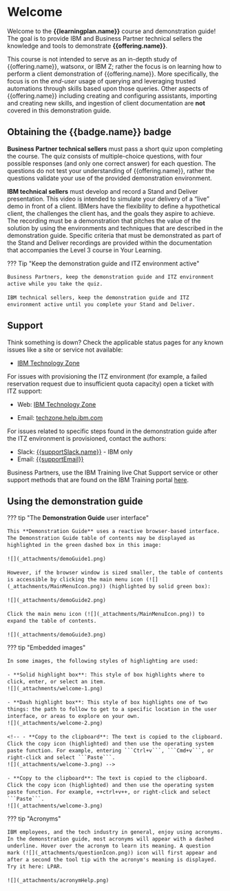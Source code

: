 # Welcome
Welcome to the **{{learningplan.name}}** course and demonstration guide! The goal is to provide IBM and Business Partner technical sellers the knowledge and tools to demonstrate **{{offering.name}}**.

This course is not intended to serve as an in-depth study of {{offering.name}}, watsonx, or IBM Z; rather the focus is on learning how to perform a client demonstration of {{offering.name}}. More specifically, the focus is on the *end-user* usage of querying and leveraging trusted automations through skills based upon those queries. Other aspects of {{offering.name}} including creating and configuring assistants,  importing and creating new skills, and ingestion of client documentation are **not** covered in this demonstration guide.

## Obtaining the {{badge.name}} badge
**Business Partner technical sellers** must pass a short quiz upon completing the course. The quiz consists of multiple-choice questions, with four possible responses (and only one correct answer) for each question. The questions do not test your understanding of {{offering.name}}, rather the questions validate your use of the provided demonstration environment. 

**IBM technical sellers** must develop and record a Stand and Deliver presentation. This video is intended to simulate your delivery of a “live” demo in front of a client. IBMers have the flexibility to define a hypothetical client, the challenges the client has, and the goals they aspire to achieve. The recording must be a demonstration that pitches the value of the solution by using the environments and techniques that are described in the demonstration guide. Specific criteria that must be demonstrated as part of the Stand and Deliver recordings are provided within the documentation that accompanies the Level 3 course in Your Learning. 

??? Tip "Keep the demonstration guide and ITZ environment active"
    
    Business Partners, keep the demonstration guide and ITZ environment active while you take the quiz. 

    IBM technical sellers, keep the demonstration guide and ITZ environment active until you complete your Stand and Deliver.

## Support
Think something is down? Check the applicable status pages for any known issues like a site or service not available:

-  <a href="https://techzone.status.io/" target="_blank">IBM Technology Zone</a>

For issues with provisioning the ITZ environment (for example, a failed reservation request due to insufficient quota capacity) open a ticket with ITZ support:

- Web:  <a href="https://ibmsf.force.com/ibminternalproducts/s/createrecord/NewCase?language=en_US" target="_blank">IBM Technology Zone</a>

- Email: <a href="mailto:techzone.help@ibm.com" target="_blank">techzone.help.ibm.com</a>

For issues related to specific steps found in the demonstration guide after the ITZ environment is provisioned, contact the authors:

- Slack: <a href="mailto:{{supportSlack.url}}" target="_blank">{{supportSlack.name}}</a> - IBM only
- Email: <a href="mailto:{{supportEmail}}" target="_blank">{{supportEmail}}</a>

Business Partners, use the IBM Training live Chat Support service or other support methods that are found on the IBM Training portal <a href="https://ibmcpsprod.service-now.com/its?id=sc_category&sys_id=6568bfafdb2f13008ea7d6fa4b961990" target="_blank">here</a>.

## Using the demonstration guide
??? tip "The **Demonstration Guide** user interface"

    This **Demonstration Guide** uses a reactive browser-based interface. The Demonstration Guide table of contents may be displayed as highlighted in the green dashed box in this image:

    ![](_attachments/demoGuide1.png)

    However, if the browser window is sized smaller, the table of contents is accessible by clicking the main menu icon (![](_attachments/MainMenuIcon.png)) (highlighted by solid green box):

    ![](_attachments/demoGuide2.png)

    Click the main menu icon (![](_attachments/MainMenuIcon.png)) to expand the table of contents.

    ![](_attachments/demoGuide3.png)

??? tip "Embedded images"

    In some images, the following styles of highlighting are used:

    - **Solid highlight box**: This style of box highlights where to click, enter, or select an item.
    ![](_attachments/welcome-1.png)

    - **Dash highlight box**: This style of box highlights one of two things: the path to follow to get to a specific location in the user interface, or areas to explore on your own.
    ![](_attachments/welcome-2.png)

    <!-- - **Copy to the clipboard**: The text is copied to the clipboard. Click the copy icon (highlighted) and then use the operating system paste function. For example, entering ```Ctrl+v```, ```Cmd+v```, or right-click and select ```Paste```.
    ![](_attachments/welcome-3.png) -->

    - **Copy to the clipboard**: The text is copied to the clipboard. Click the copy icon (highlighted) and then use the operating system paste function. For example, ++ctrl+v++, or right-click and select ```Paste```.
    ![](_attachments/welcome-3.png)

??? tip "Acronyms"

    IBM employees, and the tech industry in general, enjoy using acronyms. In the demonstration guide, most acronyms will appear with a dashed underline. Hover over the acronym to learn its meaning. A question mark (![](_attachments/questionIcon.png)) icon will first appear and after a second the tool tip with the acronym's meaning is displayed. Try it here: LPAR. 

    ![](_attachments/acronymHelp.png)

